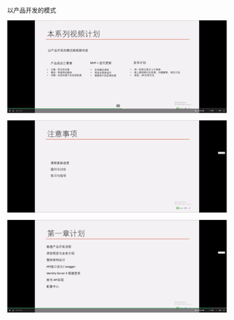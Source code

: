 



以产品开发的模式



![1558185073477](assets/1558185073477.png)



 ![1558185144031](assets/1558185144031.png)





![1558185179411](assets/1558185179411.png)